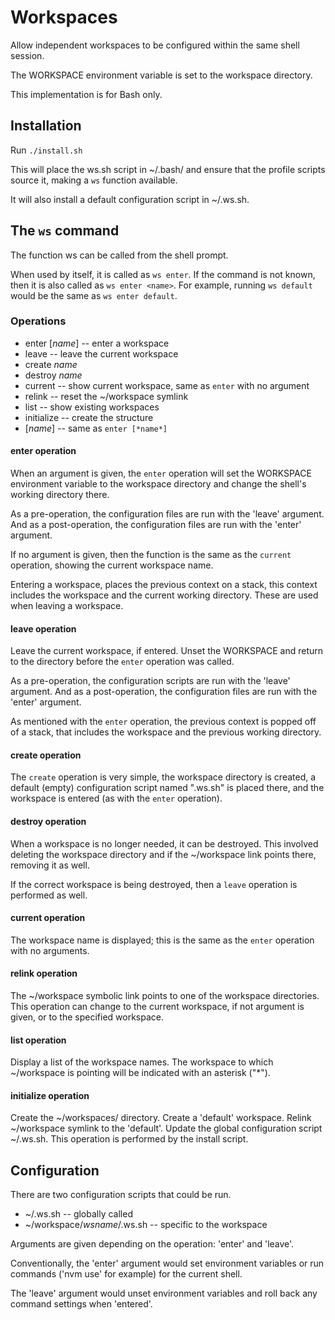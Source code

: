 # Workspaces #

Allow independent workspaces to be configured within the same
shell session.

The WORKSPACE environment variable is set to the workspace
directory.

This implementation is for Bash only.

## Installation ##
Run `./install.sh`

This will place the ws.sh script in ~/.bash/ and ensure that the profile
scripts source it, making a `ws` function available.

It will also install a default configuration script in ~/.ws.sh.

## The `ws` command ##

The function ws can be called from the shell prompt.

When used by itself, it is called as `ws enter`.  If the command is not
known, then it is also called as `ws enter <name>`.  For example, running
`ws default` would be the same as `ws enter default`.

### Operations ###

* enter [*name*]  -- enter a workspace
* leave  -- leave the current workspace
* create *name*
* destroy *name*
* current  -- show current workspace, same as `enter` with no argument
* relink  -- reset the ~/workspace symlink
* list  -- show existing workspaces
* initialize  -- create the structure
* [*name*]  -- same as `enter [*name*]`

#### enter operation ####

When an argument is given, the `enter` operation will set the WORKSPACE
environment variable to the workspace directory and change the shell's
working directory there.

As a pre-operation, the configuration files are run with the 'leave'
argument. And as a post-operation, the configuration files are run with the
'enter' argument.

If no argument is given, then the function is the same as the `current`
operation, showing the current workspace name.

Entering a workspace, places the previous context on a stack, this context
includes the workspace and the current working directory.  These are used
when leaving a workspace.

#### leave operation ####

Leave the current workspace, if entered.  Unset the WORKSPACE and return
to the directory before the `enter` operation was called.

As a pre-operation, the configuration scripts are run with the 'leave'
argument.  And as a post-operation, the configuration files are run with the
'enter' argument.

As mentioned with the `enter` operation, the previous context is popped off
of a stack, that includes the workspace and the previous working directory.

#### create operation ####

The `create` operation is very simple, the workspace directory is created,
a default (empty) configuration script named ".ws.sh" is placed there, and
the workspace is entered (as with the `enter` operation).

#### destroy operation ####

When a workspace is no longer needed, it can be destroyed.  This involved
deleting the workspace directory and if the ~/workspace link points there,
removing it as well.

If the correct workspace is being destroyed, then a `leave` operation is
performed as well.

#### current operation ####

The workspace name is displayed; this is the same as the `enter` operation
with no arguments.

#### relink operation ####

The ~/workspace symbolic link points to one of the workspace directories.
This operation can change to the current workspace, if not argument is given,
or to the specified workspace.

#### list operation ####

Display a list of the workspace names.  The workspace to which ~/workspace
is pointing will be indicated with an asterisk ("\*").

#### initialize operation ###

Create the ~/workspaces/ directory. Create a 'default' workspace.  Relink
~/workspace symlink to the 'default'.  Update the global configuration
script ~/.ws.sh.   This operation is performed by the install script.

## Configuration ##

There are two configuration scripts that could be run.
* ~/.ws.sh  -- globally called
* ~/workspace/*wsname*/.ws.sh  -- specific to the workspace

Arguments are given depending on the operation: 'enter' and 'leave'.

Conventionally, the 'enter' argument would set environment variables or
run commands ('nvm use' for example) for the current shell.

The 'leave' argument would unset environment variables and roll back
any command settings when 'entered'.

